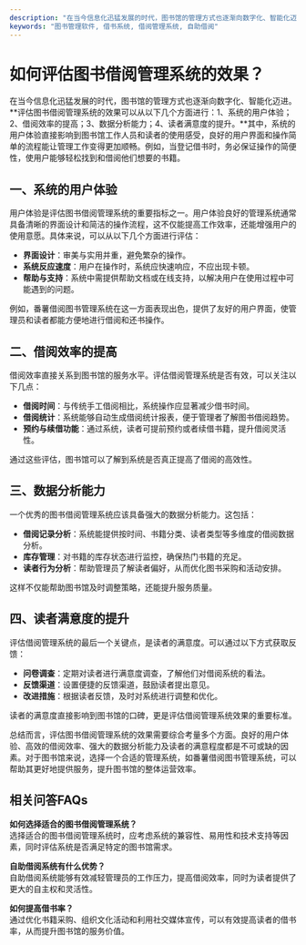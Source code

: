 ```yaml
---
description: "在当今信息化迅猛发展的时代，图书馆的管理方式也逐渐向数字化、智能化迈进。**评估图书借阅管理系统的效果可以从以下几个方面进行：1、系统的用户体验；2、借阅效率的提高；3、数据分析能力；4、读者满意度的提升。**其中，系统的用户体验直接影响到图书馆工作人员和读者的使用感受，良好的用户界面和操作简单的流程能让管理工作变得更加顺畅。例如，当登记借书时，务必保证操作的简便性，使用户能够轻松找到和借阅他们想要的书籍。"
keywords: "图书管理软件, 借书系统, 借阅管理系统, 自助借阅"
---
```

# 如何评估图书借阅管理系统的效果？

在当今信息化迅猛发展的时代，图书馆的管理方式也逐渐向数字化、智能化迈进。**评估图书借阅管理系统的效果可以从以下几个方面进行：1、系统的用户体验；2、借阅效率的提高；3、数据分析能力；4、读者满意度的提升。**其中，系统的用户体验直接影响到图书馆工作人员和读者的使用感受，良好的用户界面和操作简单的流程能让管理工作变得更加顺畅。例如，当登记借书时，务必保证操作的简便性，使用户能够轻松找到和借阅他们想要的书籍。

## **一、系统的用户体验**

用户体验是评估图书借阅管理系统的重要指标之一。用户体验良好的管理系统通常具备清晰的界面设计和简洁的操作流程，这不仅能提高工作效率，还能增强用户的使用意愿。具体来说，可以从以下几个方面进行评估：

- **界面设计**：审美与实用并重，避免繁杂的操作。
- **系统反应速度**：用户在操作时，系统应快速响应，不应出现卡顿。
- **帮助与支持**：系统中需提供帮助文档或在线支持，以解决用户在使用过程中可能遇到的问题。

例如，番薯借阅图书管理系统在这一方面表现出色，提供了友好的用户界面，使管理员和读者都能方便地进行借阅和还书操作。

## **二、借阅效率的提高**

借阅效率直接关系到图书馆的服务水平。评估借阅管理系统是否有效，可以关注以下几点：

- **借阅时间**：与传统手工借阅相比，系统操作应显著减少借书时间。
- **借阅统计**：系统能够自动生成借阅统计报表，便于管理者了解图书借阅趋势。
- **预约与续借功能**：通过系统，读者可提前预约或者续借书籍，提升借阅灵活性。

通过这些评估，图书馆可以了解到系统是否真正提高了借阅的高效性。

## **三、数据分析能力**

一个优秀的图书借阅管理系统应该具备强大的数据分析能力。这包括：

- **借阅记录分析**：系统能提供按时间、书籍分类、读者类型等多维度的借阅数据分析。
- **库存管理**：对书籍的库存状态进行监控，确保热门书籍的充足。
- **读者行为分析**：帮助管理员了解读者偏好，从而优化图书采购和活动安排。

这样不仅能帮助图书馆及时调整策略，还能提升服务质量。

## **四、读者满意度的提升**

评估借阅管理系统的最后一个关键点，是读者的满意度。可以通过以下方式获取反馈：

- **问卷调查**：定期对读者进行满意度调查，了解他们对借阅系统的看法。
- **反馈渠道**：设置便捷的反馈渠道，鼓励读者提出意见。
- **改进措施**：根据读者反馈，及时对系统进行调整和优化。

读者的满意度直接影响到图书馆的口碑，更是评估借阅管理系统效果的重要标准。

总结而言，评估图书借阅管理系统的效果需要综合考量多个方面。良好的用户体验、高效的借阅效率、强大的数据分析能力及读者的满意程度都是不可或缺的因素。对于图书馆来说，选择一个合适的管理系统，如番薯借阅图书管理系统，可以帮助其更好地提供服务，提升图书馆的整体运营效率。

## 相关问答FAQs

**如何选择适合的图书借阅管理系统？**  
选择适合的图书借阅管理系统时，应考虑系统的兼容性、易用性和技术支持等因素，同时评估系统是否满足特定的图书馆需求。

**自助借阅系统有什么优势？**  
自助借阅系统能够有效减轻管理员的工作压力，提高借阅效率，同时为读者提供了更大的自主权和灵活性。

**如何提高借书率？**  
通过优化书籍采购、组织文化活动和利用社交媒体宣传，可以有效提高读者的借书率，从而提升图书馆的服务价值。
